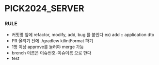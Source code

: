 # PICK2024_SERVER
### RULE
+ 커밋명 앞에 refactor, modify, add, bug 를 붙인다 ex) add :: application dto
+ PR 올리기 전에  ./gradlew ktlintFormat 하기
+ 1명 이상 approve를 눌러야 merge 가능
+ brench 이름은 이슈번호-이슈이름 으로 한다
+ test
